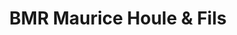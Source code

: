 ---
title: "BMR Maurice Houle & Fils"
url: /saint-boniface/bmr-maurice-houle-and-fils/
shop: doityourself
---